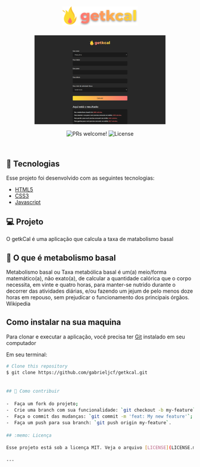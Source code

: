 <h1 align="center">
    <img alt="getckal" title="Proffy" src="/assets/images/logo.svg" width="40%"/>
</h1>

<p align="center">
  <img alt="Proffy" src="/assets/images/screen.png" width="70%">
</p>

<p align="center">
 <img src="https://img.shields.io/static/v1?label=PRs&message=welcome&color=8257E5&labelColor=000000" alt="PRs welcome!" />

  <img alt="License" src="https://img.shields.io/static/v1?label=license&message=MIT&color=8257E5&labelColor=000000">
</p>

<br>

## 🚀 Tecnologias

Esse projeto foi desenvolvido com as seguintes tecnologias:

- [HTML5](https://developer.mozilla.org/pt-BR/docs/Web/HTML/HTML5)
- [CSS3](https://www.w3schools.com/css/)
- [Javascript](https://developer.mozilla.org/pt-BR/docs/Web/JavaScript)

## 💻 Projeto

O getkCal é uma aplicação que calcula a taxa de matabolismo basal

## 📖 O que é metabolismo basal
Metabolismo basal ou Taxa metabólica basal é um(a) meio/forma matemático(a), não exato(a), de calcular a quantidade calórica que o corpo necessita, em vinte e quatro horas, para manter-se nutrido durante o decorrer das atividades diárias, e/ou fazendo um jejum de pelo menos doze horas em repouso, sem prejudicar o funcionamento dos principais órgãos.
Wikipedia


## Como instalar na sua maquina

Para clonar e executar a aplicação, você precisa ter [Git](https://git-scm.com) instalado em seu computador

Em seu terminal:

```bash
# Clone this repository
$ git clone https://github.com/gabrieljcf/getkcal.git


## 🤔 Como contribuir

-  Faça um fork do projeto;
-  Crie uma branch com sua funcionalidade: `git checkout -b my-feature`;
-  Faça o commit das mudanças: `git commit -m 'feat: My new feature'`;
-  Faça um push para sua branch: `git push origin my-feature`.

## :memo: Licença

Esse projeto está sob a licença MIT. Veja o arquivo [LICENSE](LICENSE.md) para mais detalhes.

---